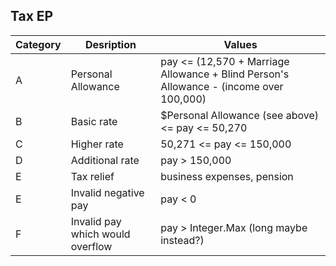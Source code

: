 ## Tax EP
| Category | Desription | Values |
| --- | --- | --- |
| A | Personal Allowance | pay <= (12,570 + Marriage Allowance + Blind Person's Allowance - (income over 100,000) |
| B | Basic rate | $Personal Allowance (see above) <= pay <= 50,270 | 
| C | Higher rate | 50,271 <= pay <= 150,000 |
| D | Additional rate | pay > 150,000 |
| E | Tax relief | business expenses, pension |
| E | Invalid negative pay | pay < 0 |
| F | Invalid pay which would overflow | pay > Integer.Max (long maybe instead?) |
